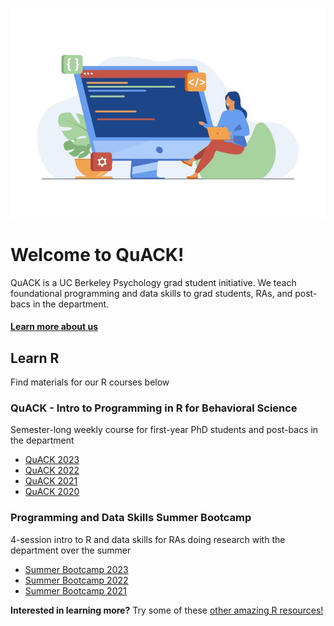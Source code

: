 
![image](code.jpeg)

# Welcome to QuACK!
QuACK is a UC Berkeley Psychology grad student initiative. We teach foundational programming and data skills to grad students, RAs, and post-bacs in the department.

#### [Learn more about us](https://ucb-psychology-quack.github.io/site/about/about)

## Learn R
Find materials for our R courses below

### QuACK - Intro to Programming in R for Behavioral Science
Semester-long weekly course for first-year PhD students and post-bacs in the department 

* [QuACK 2023](https://ucb-psychology-quack.github.io/site/QuACK2023/QuACK2023)  
* [QuACK 2022](https://ucb-psychology-quack.github.io/site/QuACK2022/Quack2022)  
* [QuACK 2021](https://ucb-psychology-quack.github.io/site/QuACK2021/Quack2021)  
* [QuACK 2020](https://ucb-psychology-quack.github.io/site/QuACK2020/QuACK_2020)  
  
### Programming and Data Skills Summer Bootcamp
4-session intro to R and data skills for RAs doing research with the department over the summer  
* [Summer Bootcamp 2023](https://ucb-psychology-quack.github.io/site/Bootcamp_2023/bootcamp2023)
* [Summer Bootcamp 2022](https://ucb-psychology-quack.github.io/site/Bootcamp_2022/bootcamp2022)  
* [Summer Bootcamp 2021](https://ucb-psychology-quack.github.io/site/Bootcamp_2021/bootcamp)  
  
    
    
    
**Interested in learning more?** Try some of these [other amazing R resources!](https://ucb-psychology-quack.github.io/site/resources/r-resources) 
